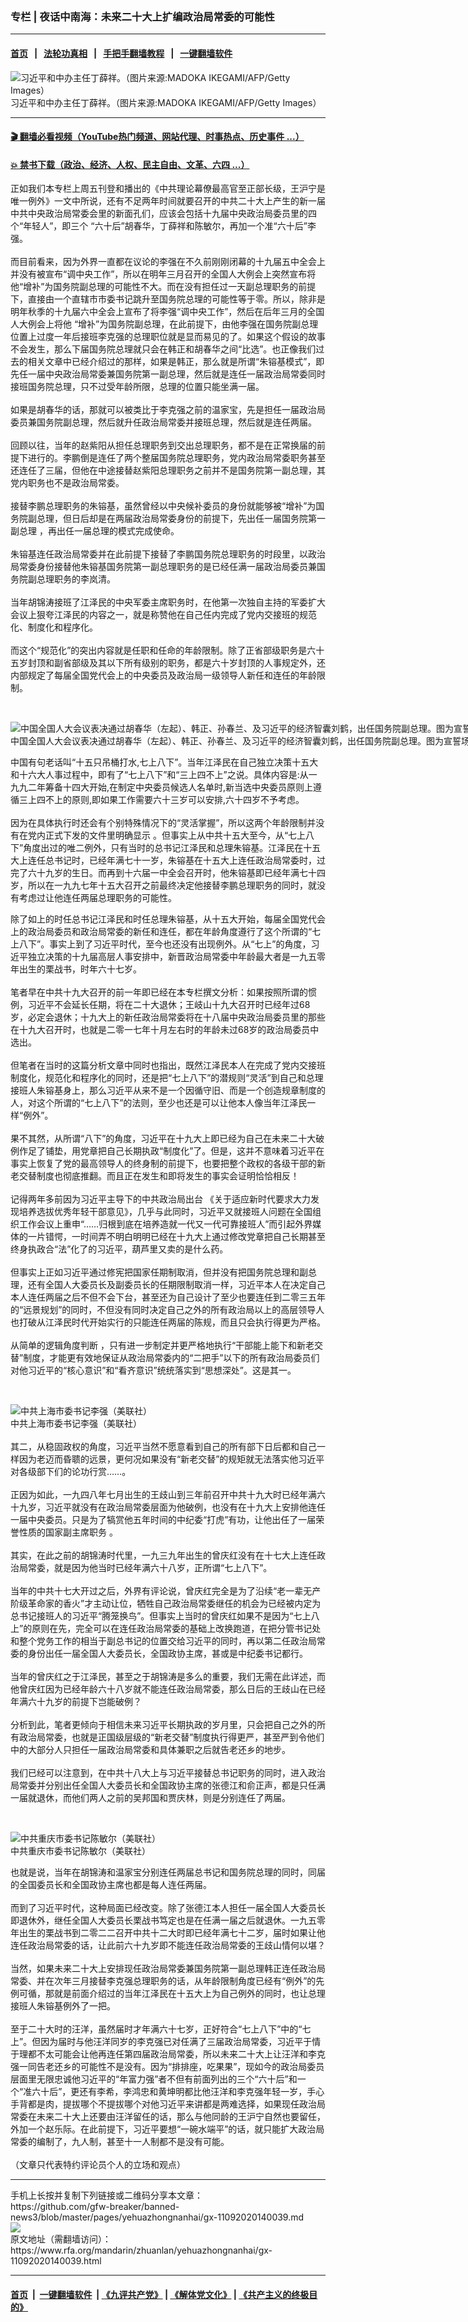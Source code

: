 ### 专栏 | 夜话中南海：未来二十大上扩编政治局常委的可能性
------------------------

#### [首页](https://github.com/gfw-breaker/banned-news3/blob/master/README.md) &nbsp;&nbsp;|&nbsp;&nbsp; [法轮功真相](https://github.com/begood0513/basic/blob/master/README.md)  &nbsp;&nbsp;|&nbsp;&nbsp; [手把手翻墙教程](https://github.com/gfw-breaker/guides/wiki)  &nbsp;&nbsp;|&nbsp;&nbsp; [一键翻墙软件](https://github.com/gfw-breaker/nogfw/blob/master/README.md)  



<div id="headerimg">
 <img alt="习近平和中办主任丁薛祥。（图片来源:MADOKA IKEGAMI/AFP/Getty Images） " src="https://www.rfa.org/mandarin/zhuanlan/yehuazhongnanhai/gx-11092020140039.html/p2482132a447266017-ss.jpg/image" title="习近平和中办主任丁薛祥。（图片来源:MADOKA IKEGAMI/AFP/Getty Images） "/>
 <div id="headerimgcontents">
  <div id="headerimgcaption">
   <span>
    习近平和中办主任丁薛祥。（图片来源:MADOKA IKEGAMI/AFP/Getty Images）
   </span>
   <!-- zoomattribute -->
  </div>
  <!-- headerimgcaption -->
 </div>
 <!-- headerimagecontents -->
</div>

<hr/>


#### [ 🎬  翻墙必看视频（YouTube热门频道、网站代理、时事热点、历史事件 ...）](https://github.com/gfw-breaker/links/blob/master/banned.md)

#### [ 💥  禁书下载（政治、经济、人权、民主自由、文革、六四 ...）](https://github.com/gfw-breaker/books/blob/master/README.md)

<div id="storytext">
 <div>
  <div class="slot_header">
  </div>
 </div>
 <p>
  正如我们本专栏上周五刊登和播出的《中共理论幕僚最高官至正部长级，王沪宁是唯一例外》一文中所说，还有不足两年时间就要召开的中共二十大上产生的新一届中共中央政治局常委会里的新面孔们，应该会包括十九届中央政治局委员里的四个“年轻人”，即三个 “六十后”胡春华，丁薛祥和陈敏尔，再加一个准“六十后”李强。
  <br/>
  <br/>
  而目前看来，因为外界一直都在议论的李强在不久前刚刚闭幕的十九届五中全会上并没有被宣布“调中央工作”，所以在明年三月召开的全国人大例会上突然宣布将他“增补”为国务院副总理的可能性不大。而在没有担任过一天副总理职务的前提下，直接由一个直辖市市委书记跳升至国务院总理的可能性等于零。所以，除非是明年秋季的十九届六中全会上宣布了将李强“调中央工作”，然后在后年三月的全国人大例会上将他 “增补”为国务院副总理，在此前提下，由他李强在国务院副总理位置上过度一年后接班李克强的总理职位就是显而易见的了。如果这个假设的故事不会发生，那么下届国务院总理就只会在韩正和胡春华之间“比选”。也正像我们过去的相关文章中已经介绍过的那样，如果是韩正，那么就是所谓“朱镕基模式”，即先任一届中央政治局常委兼国务院第一副总理，然后就是连任一届政治局常委同时接班国务院总理，只不过受年龄所限，总理的位置只能坐满一届。
  <br/>
  <br/>
  如果是胡春华的话，那就可以被类比于李克强之前的温家宝，先是担任一届政治局委员兼国务院副总理，然后就升任政治局常委并接班总理，然后就是连任两届。
  <br/>
  <br/>
  回顾以往，当年的赵紫阳从担任总理职务到交出总理职务，都不是在正常换届的前提下进行的。李鹏倒是连任了两个整届国务院总理职务，党内政治局常委职务甚至还连任了三届，但他在中途接替赵紫阳总理职务之前并不是国务院第一副总理，其党内职务也不是政治局常委。
  <br/>
  <br/>
  接替李鹏总理职务的朱镕基，虽然曾经以中央候补委员的身份就能够被“增补”为国务院副总理，但日后却是在两届政治局常委身份的前提下，先出任一届国务院第一副总理 ，再出任一届总理的模式完成使命。
  <br/>
  <br/>
  朱镕基连任政治局常委并在此前提下接替了李鹏国务院总理职务的时段里，以政治局常委身份接替他朱镕基国务院第一副总理职务的是已经任满一届政治局委员兼国务院副总理职务的李岚清。
  <br/>
  <br/>
  当年胡锦涛接班了江泽民的中央军委主席职务时，在他第一次独自主持的军委扩大会议上狠夸江泽民的内容之一，就是称赞他在自己任内完成了党内交接班的规范化、制度化和程序化。
  <br/>
  <br/>
  而这个“规范化”的突出内容就是任职和任命的年龄限制。除了正省部级职务是六十五岁封顶和副省部级及其以下所有级别的职务，都是六十岁封顶的人事规定外，还内部规定了每届全国党代会上的中央委员及政治局一级领导人新任和连任的年龄限制。
 </p>
 <p>
  <br/>
  <div class="image-inline captioned" style="width:5000px;">
   <div style="width:5000px;">
    <img alt="中国全国人大会议表决通过胡春华（左起）、韩正、孙春兰、及习近平的经济智囊刘鹤，出任国务院副总理。图为宣誓场景。（美联社）" src="https://www.rfa.org/mandarin/yataibaodao/zhengzhi/ql2-03192018102128.html/AP_18078171571661.jpg" title="中国全国人大会议表决通过胡春华（左起）、韩正、孙春兰、及习近平的经济智囊刘鹤，出任国务院副总理。图为宣誓场景。（美联社）"/>
   </div>
   <div class="image-caption">
    <span style="width:5000px;">
     中国全国人大会议表决通过胡春华（左起）、韩正、孙春兰、及习近平的经济智囊刘鹤，出任国务院副总理。图为宣誓场景。（美联社）
    </span>
    <span class="copyright">
    </span>
   </div>
  </div>
 </p>
 <p>
  中国有句老话叫“十五只吊桶打水,七上八下”。当年江泽民在自己独立决策十五大和十六大人事过程中，即有了“七上八下”和“三上四不上”之说。具体内容是:从一九九二年筹备十四大开始,在制定中央委员候选人名单时,新当选中央委员原则上遵循三上四不上的原则,即如果工作需要六十三岁可以安排,六十四岁不予考虑。
  <br/>
  <br/>
  因为在具体执行时还会有个别特殊情况下的“灵活掌握”，所以这两个年龄限制并没有在党内正式下发的文件里明确显示 。但事实上从中共十五大至今，从“七上八下”角度出过的唯二例外，只有当时的总书记江泽民和总理朱镕基。江泽民在十五大上连任总书记时，已经年满七十一岁，朱镕基在十五大上连任政治局常委时，过完了六十九岁的生日。而再到十六届一中全会召开时，他朱镕基即已经年满七十四岁，所以在一九九七年十五大召开之前最终决定他接替李鹏总理职务的同时，就没有考虑过让他连任两届总理职务的可能性。
 </p>
 <p>
  除了如上的时任总书记江泽民和时任总理朱镕基，从十五大开始，每届全国党代会上的政治局委员和政治局常委的新任和连任，都在年龄角度遵行了这个所谓的“七上八下”。事实上到了习近平时代，至今也还没有出现例外。从“七上”的角度，习近平独立决策的十九届高层人事安排中，新晋政治局常委中年龄最大者是一九五零年出生的栗战书，时年六十七岁。
  <br/>
  <br/>
  笔者早在中共十九大召开的前一年即已经在本专栏撰文分析：如果按照所谓的惯例，习近平不会延长任期，将在二十大退休；王岐山十九大召开时已经年过68岁，必定会退休；十九大上的新任政治局常委将在十八届中央政治局委员里的那些在十九大召开时，也就是二零一七年十月左右时的年龄未过68岁的政治局委员中选出。
  <br/>
  <br/>
  但笔者在当时的这篇分析文章中同时也指出，既然江泽民本人在完成了党内交接班制度化，规范化和程序化的同时，还是把“七上八下”的潜规则“灵活”到自己和总理接班人朱镕基身上，那么习近平从来不是一个因循守旧、而是一个创造规章制度的人，对这个所谓的“七上八下”的法则，至少也还是可以让他本人像当年江泽民一样“例外”。
  <br/>
  <br/>
  果不其然，从所谓“八下”的角度，习近平在十九大上即已经为自己在未来二十大破例作足了铺垫，用党章把自己长期执政“制度化”了。但是，这并不意味着习近平在事实上恢复了党的最高领导人的终身制的前提下，也要把整个政权的各级干部的新老交替制度也彻底推翻。而且正在发生和即将发生的事实会证明恰恰相反！
  <br/>
  <br/>
  记得两年多前因为习近平主导下的中共政治局出台 《关于适应新时代要求大力发现培养选拔优秀年轻干部意见》，几乎与此同时，习近平又就接班人问题在全国组织工作会议上重申“……归根到底在培养造就一代又一代可靠接班人”而引起外界媒体的一片错愕，一时间弄不明白明明已经在十九大上通过修改党章把自己长期甚至终身执政合“法”化了的习近平，葫芦里又卖的是什么药。
  <br/>
  <br/>
  但事实上正如习近平通过修宪把国家任期制取消，但并没有把国务院总理和副总理，还有全国人大委员长及副委员长的任期限制取消一样，习近平本人在决定自己本人连任两届之后不但不会下台，甚至还为自己设计了至少也要连任到二零三五年的“远景规划”的同时，不但没有同时决定自己之外的所有政治局以上的高层领导人也打破从江泽民时代开始实行的只能连任两届的陈规，而且只会执行得更为严格。
  <br/>
  <br/>
  从简单的逻辑角度判断 ，只有进一步制定并更严格地执行“干部能上能下和新老交替”制度，才能更有效地保证从政治局常委内的“二把手”以下的所有政治局委员们对他习近平的“核心意识”和“看齐意识”统统落实到“思想深处”。这是其一。
 </p>
 <p>
  <br/>
  <div class="image-inline captioned" style="width:700px;">
   <div style="width:700px;">
    <img alt="中共上海市委书记李强（美联社）" src="https://www.rfa.org/mandarin/zhuanlan/yehuazhongnanhai/gx-11042019140419.html/yt1104g.jpg" title="中共上海市委书记李强（美联社）"/>
   </div>
   <div class="image-caption">
    <span style="width:700px;">
     中共上海市委书记李强（美联社）
    </span>
    <span class="copyright">
    </span>
   </div>
  </div>
  <br/>
  其二，从稳固政权的角度，习近平当然不愿意看到自己的所有部下日后都和自己一样因为老迈而昏聩的远景，更何况如果没有“新老交替”的规矩就无法落实他习近平对各级部下们的论功行赏……。
  <br/>
  <br/>
  正因为如此，一九四八年七月出生的王歧山到三年前召开中共十九大时已经年满六十九岁，习近平就没有在政治局常委层面为他破例，也没有在十九大上安排他连任一届中央委员。只是为了犒赏他五年时间的中纪委“打虎”有功，让他出任了一届荣誉性质的国家副主席职务 。
  <br/>
  <br/>
  其实，在此之前的胡锦涛时代里，一九三九年出生的曾庆红没有在十七大上连任政治局常委，就是因为他当时已经年满六十八岁，正所谓“七上八下”。
  <br/>
  <br/>
  当年的中共十七大开过之后，外界有评论说，曾庆红完全是为了沿续“老一辈无产阶级革命家的香火”才主动让位，牺牲自己政治局常委继任的机会为已经被内定为总书记接班人的习近平“腾笼换鸟”。但事实上当时的曾庆红如果不是因为“七上八上”的原则在先，完全可以在连任政治局常委的基础上改换跑道，在把分管书记处和整个党务工作的相当于副总书记的位置交给习近平的同时，再以第二任政治局常委的身份出任一届全国人大委员长，全国政协主席，甚或是中纪委书记都行。
  <br/>
  <br/>
  当年的曾庆红之于江泽民，甚至之于胡锦涛是多么的重要，我们无需在此详述，而他曾庆红因为已经年龄六十八岁就不能连任政治局常委，那么日后的王歧山在已经年满六十九岁的前提下岂能破例？
  <br/>
  <br/>
  分析到此，笔者更倾向于相信未来习近平长期执政的岁月里，只会把自己之外的所有政治局常委，也就是正国级层级的“新老交替”制度执行得更严，甚至严到令他们中的大部分人只担任一届政治局常委和具体兼职之后就告老还乡的地步。
  <br/>
  <br/>
  我们已经可以注意到，在中共十八大上与习近平接替总书记职务的同时，进入政治局常委并分别出任全国人大委员长和全国政协主席的张德江和俞正声，都是只任满一届就退休，而他们两人之前的吴邦国和贾庆林，则是分别连任了两届。
 </p>
 <p>
  <br/>
  <div class="image-inline captioned" style="width:622px;">
   <div style="width:622px;">
    <img alt="中共重庆市委书记陈敏尔（美联社）" src="https://www.rfa.org/mandarin/yataibaodao/zhengzhi/ql1-11042019064501.html/AP-20171020-120154.jpg" title="中共重庆市委书记陈敏尔（美联社）"/>
   </div>
   <div class="image-caption">
    <span style="width:622px;">
     中共重庆市委书记陈敏尔（美联社）
    </span>
    <span class="copyright">
    </span>
   </div>
  </div>
 </p>
 <p>
  也就是说，当年在胡锦涛和温家宝分别连任两届总书记和国务院总理的同时，同届的全国委员长和全国政协主席也都是每人连任两届。
  <br/>
  <br/>
  而到了习近平时代，这种局面已经改变。除了张德江本人担任一届全国人大委员长即退休外，继任全国人大委员长栗战书笃定也是在任满一届之后就退休。一九五零年出生的栗战书到二零二二召开中共十二大时即已经年满七十二岁，届时如果让他连任政治局常委的话，让此前六十九岁即不能连任政治局常委的王歧山情何以堪？
  <br/>
  <br/>
  当然，如果未来二十大上安排现任政治局常委兼国务院第一副总理韩正连任政治局常委、并在次年三月接替李克强总理职务的话，从年龄限制角度已经有“例外”的先例可循，那就是前面介绍过的当年江泽民在十五大上为自己例外的同时，也让总理接班人朱镕基例外了一把。
  <br/>
  <br/>
  至于二十大时的汪洋，虽然届时才年满六十七岁，正好符合“七上八下”中的“七上”。但因为届时与他汪洋同岁的李克强已对任满了三届政治局常委，习近平于情于理都不太可能会让他再连任第四届政治局常委，所以未来二十大上让汪洋和李克强一同告老还乡的可能性不是没有。因为“排排座，吃果果”，现如今的政治局委员层面里无限忠诚他习近平的“年富力强”者不但有前面列出的三个“六十后”和一个“准六十后”，更还有李希，李鸿忠和黄坤明都比他汪洋和李克强年轻一岁，手心手背都是肉，提拔哪个不提拔哪个对他习近平来讲都是两难选择，如果现任政治局常委在未来二十大上还要由汪洋留任的话，那么与他同龄的王沪宁自然也要留任，外加一个赵乐际。在此前提下，习近平要想“一碗水端平”的话，就只能扩大政治局常委的编制了，九人制，甚至十一人制都不是没有可能。
  <br/>
  <br/>
  （文章只代表特约评论员个人的立场和观点）
 </p>
</div>

<hr/>
手机上长按并复制下列链接或二维码分享本文章：<br/>
https://github.com/gfw-breaker/banned-news3/blob/master/pages/yehuazhongnanhai/gx-11092020140039.md <br/>
<a href='https://github.com/gfw-breaker/banned-news3/blob/master/pages/yehuazhongnanhai/gx-11092020140039.md'><img src='https://github.com/gfw-breaker/banned-news3/blob/master/pages/yehuazhongnanhai/gx-11092020140039.md.png'/></a> <br/>
原文地址（需翻墙访问）：https://www.rfa.org/mandarin/zhuanlan/yehuazhongnanhai/gx-11092020140039.html


------------------------
#### [首页](https://github.com/gfw-breaker/banned-news3/blob/master/README.md) &nbsp;|&nbsp; [一键翻墙软件](https://github.com/gfw-breaker/nogfw/blob/master/README.md) &nbsp;| [《九评共产党》](https://github.com/gfw-breaker/9ping.md/blob/master/README.md#九评之一评共产党是什么) | [《解体党文化》](https://github.com/gfw-breaker/jtdwh.md/blob/master/README.md) | [《共产主义的终极目的》](https://github.com/gfw-breaker/gczydzjmd.md/blob/master/README.md)


<img src='http://gfw-breaker.win/banned-news3/pages/yehuazhongnanhai/gx-11092020140039.md' width='0px' height='0px'/>